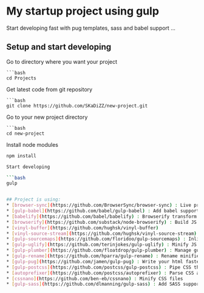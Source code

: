 # My startup project using gulp

Start developing fast with pug templates, sass and babel support ...

## Setup and start developing

Go to directory where you want your project

    ```bash
    cd Projects

Get latest code from git repository

    ```bash
    git clone https://github.com/SKaDiZZ/new-project.git

Go to your new project directory

    ```bash
    cd new-project

Install node modules

  ```bash
  npm install

Start developing

  ```bash
  gulp


## Project is using:
* [browser-sync](https://github.com/BrowserSync/browser-sync) : Live preview
* [gulp-babel](https://github.com/babel/gulp-babel) : Add babel support
* [babelify](https://github.com/babel/babelify) : Browserify transform for Babel
* [browserify](https://github.com/substack/node-browserify) : Build JS bundle
* [vinyl-buffer](https://github.com/hughsk/vinyl-buffer)
* [vinyl-source-stream](https://github.com/hughsk/vinyl-source-stream)
* [gulp-sourcemaps](https://github.com/floridoo/gulp-sourcemaps) : Inline source maps are embedded in the source file
* [gulp-uglify](https://github.com/terinjokes/gulp-uglify) : Minify JS files
* [gulp-plumber](https://github.com/floatdrop/gulp-plumber) : Manage gulp errors
* [gulp-rename](https://github.com/hparra/gulp-rename) : Rename minified files
* [gulp-pug](https://github.com/jamen/gulp-pug) : Write your html faster
* [gulp-postcss](https://github.com/postcss/gulp-postcss) : Pipe CSS through PostCSS processors with a single parse
* [autoprefixer](https://github.com/postcss/autoprefixer) : Parse CSS and add vendor prefixes to rules
* [cssnano](https://github.com/ben-eb/cssnano) : Minify CSS files
* [gulp-sass](https://github.com/dlmanning/gulp-sass) : Add SASS support
